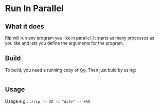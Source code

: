 # Run In Parallel

## What it does
Rip will run any program you like in parallel. It starts as many processes as you like and lets you define the arguments for the program.

## Build
To build, you need a running copy of [Go](http://golang.org). Then just buid by using:
```go build rip.go
```

## Usage

Usage e.g.: `./rip -n 32 -c "date" -- +%S`
